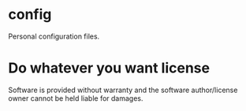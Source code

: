 # config
Personal configuration files.


# Do whatever you want license
Software is provided without warranty and the software author/license owner cannot be held liable for damages.
